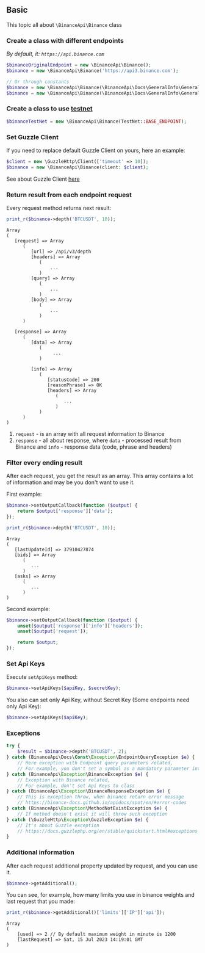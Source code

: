 ## Basic

This topic all about `\BinanceApi\Binance` class

### Create a class with different endpoints
_By default, it: `https://api.binance.com`_
```php
$binanceOriginalEndpoint = new \BinanceApi\Binance();
$binance = new \BinanceApi\Binance('https://api3.binance.com');

// Or through constants
$binance = new \BinanceApi\Binance(\BinanceApi\Docs\GeneralInfo\GeneralApiInformation::GCP_ENDPOINT);
$binance = new \BinanceApi\Binance(\BinanceApi\Docs\GeneralInfo\GeneralApiInformation::API1_ENDPOINT);
```
### Create a class to use [testnet](https://testnet.binance.vision/)
```php
$binanceTestNet = new \BinanceApi\Binance(TestNet::BASE_ENDPOINT);
```

### Set Guzzle Client
If you need to replace default Guzzle Client on yours, here an example:
```php
$client = new \GuzzleHttp\Client(['timeout' => 10]);
$binance = new \BinanceApi\Binance(client: $client);
```
See about Guzzle Client [here](https://docs.guzzlephp.org/en/stable/)

### Return result from each endpoint request

Every request method returns next result:

```php
print_r($binance->depth('BTCUSDT', 10));
```

```text
Array
(
   [request] => Array
      (
         [url] => /api/v3/depth
         [headers] => Array
            (
                ...
            )
         [query] => Array
            (
                ...
            )
         [body] => Array
            (
                ...
            )
      )
   
   [response] => Array
      (
         [data] => Array
            (
                 ...
            )
         
         [info] => Array
            (
               [statusCode] => 200
               [reasonPhrase] => OK
               [headers] => Array
                  (
                     ...
                  )
            )
      )
)
```

1) `request` - is an array with all request information to Binance
2) `response` - all about response, where `data` - processed result from Binance and `info` - response data (code, phrase and headers)

### Filter every ending result
After each request, you get the result as an array. This array contains a lot of information and may be you don't want to use it.

First example:
```php
$binance->setOutputCallback(function ($output) {
    return $output['response']['data'];
});

print_r($binance->depth('BTCUSDT', 10));
```
```text
Array
(
   [lastUpdateId] => 37910427874
   [bids] => Array
      (
         ...
      )
   [asks] => Array
      (
         ...
      )
)
```

Second example:

```php
$binance->setOutputCallback(function ($output) {
    unset($output['response']['info']['headers']);
    unset($output['request']);

    return $output;
});
```

### Set Api Keys
Execute `setApiKeys` method:
```php
$binance->setApiKeys($apiKey, $secretKey);
```
You also can set only Api Key, without Secret Key (Some endpoints need only Api Key):
```php
$binance->setApiKeys($apiKey);
```

### Exceptions
```php
try {
    $result = $binance->depth('BTCUSDT', 2);
} catch (BinanceApi\Docs\Const\Exception\EndpointQueryException $e) {
    // Here exception with Endpoint query parameters related,
    // For example, you don't set a symbol as a mandatory parameter into a method
} catch (BinanceApi\Exception\BinanceException $e) {
    // Exception with Binance related,
    // For example, don't set Api Keys to class
} catch (BinanceApi\Exception\BinanceResponseException $e) {
    // This is exception throw, when binance return error message
    // https://binance-docs.github.io/apidocs/spot/en/#error-codes
} catch (BinanceApi\Exception\MethodNotExistException $e) {
    // If method doesn't exist it will throw such exception
} catch (\GuzzleHttp\Exception\GuzzleException $e) {
    // It's about Guzzle exception
    // https://docs.guzzlephp.org/en/stable/quickstart.html#exceptions
}
```

### Additional information

After each request additional property updated by request, and you can use it.

```php
$binance->getAdditional();
```

You can see, for example, how many limits you use in binance weights and last request that you made:
```php
print_r($binance->getAdditional()['limits']['IP']['api']);
```
```text
Array
(
    [used] => 2 // By default maximum weight in minute is 1200
    [lastRequest] => Sat, 15 Jul 2023 14:19:01 GMT
)
```

